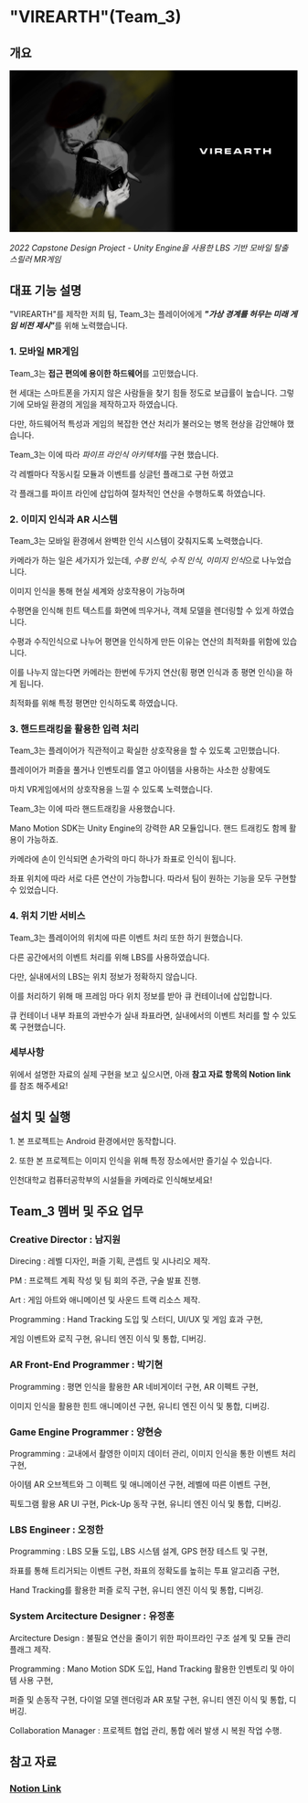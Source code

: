 <h1>"VIREARTH"(Team_3)</h1>

<h2>개요</h2>
<img src = "./Main Image.png">
<p><i>2022 Capstone Design Project - Unity Engine을 사용한 LBS 기반 모바일 탈출 스릴러 MR게임</i>

<h2>대표 기능 설명</h2>
<p>"VIREARTH"를 제작한 저희 팀, Team_3는 플레이어에게 <b><i>"가상 경계를 허무는 미래 게임 비전 제시"</i></b>를 위해 노력했습니다.
  
<h3>1. 모바일 MR게임</h3>
<p>Team_3는 <b>접근 편의에 용이한 하드웨어</b>를 고민했습니다.
<p>현 세대는 스마트폰을 가지지 않은 사람들을 찾기 힘들 정도로 보급률이 높습니다. 그렇기에 모바일 환경의 게임을 제작하고자 하였습니다.
<p>다만, 하드웨어적 특성과 게임의 복잡한 연산 처리가 불러오는 병목 현상을 감안해야 했습니다.
  
<p>Team_3는 이에 따라 <i>파이프 라인식 아키텍처</i>를 구현 했습니다.
<p>각 레벨마다 작동시킬 모듈과 이벤트를 싱글턴 플래그로 구현 하였고
<p>각 플래그를 파이프 라인에 삽입하여 절차적인 연산을 수행하도록 하였습니다.
  
<h3>2. 이미지 인식과 AR 시스템</h3>
<p>Team_3는 모바일 환경에서 완벽한 인식 시스템이 갖춰지도록 노력했습니다.
<p>카메라가 하는 일은 세가지가 있는데, <i>수평 인식, 수직 인식, 이미지 인식</i>으로 나누었습니다.
<p>이미지 인식을 통해 현실 세계와 상호작용이 가능하며
<p>수평면을 인식해 힌트 텍스트를 화면에 띄우거나, 객체 모델을 렌더링할 수 있게 하였습니다.
  
<p>수평과 수직인식으로 나누어 평면을 인식하게 만든 이유는 연산의 최적화를 위함에 있습니다.
<p>이를 나누지 않는다면 카메라는 한번에 두가지 연산(횡 평면 인식과 종 평면 인식)을 하게 됩니다.
<p>최적화를 위해 특정 평면만 인식하도록 하였습니다.
  
<h3>3. 핸드트래킹을 활용한 입력 처리</h3>
<p>Team_3는 플레이어가 직관적이고 확실한 상호작용을 할 수 있도록 고민했습니다.
<p>플레이어가 퍼즐을 풀거나 인벤토리를 열고 아이템을 사용하는 사소한 상황에도
<p>마치 VR게임에서의 상호작용을 느낄 수 있도록 노력했습니다.
<p>Team_3는 이에 따라 핸드트래킹을 사용했습니다.
<p>Mano Motion SDK는 Unity Engine의 강력한 AR 모듈입니다. 핸드 트래킹도 함께 활용이 가능하죠.
<p>카메라에 손이 인식되면 손가락의 마디 하나가 좌표로 인식이 됩니다.
<p>좌표 위치에 따라 서로 다른 연산이 가능합니다. 따라서 팀이 원하는 기능을 모두 구현할 수 있었습니다.
  
<h3>4. 위치 기반 서비스</h3>
<p>Team_3는 플레이어의 위치에 따른 이벤트 처리 또한 하기 원했습니다.
<p>다른 공간에서의 이벤트 처리를 위해 LBS를 사용하였습니다.
<p>다만, 실내에서의 LBS는 위치 정보가 정확하지 않습니다.
<p>이를 처리하기 위해 매 프레임 마다 위치 정보를 받아 큐 컨테이너에 삽입합니다.
<p>큐 컨테이너 내부 좌표의 과반수가 실내 좌표라면, 실내에서의 이벤트 처리를 할 수 있도록 구현했습니다.
  
<h3>세부사항</h3>
<p>위에서 설명한 자료의 실제 구현을 보고 싶으시면, 아래 <b>참고 자료 항목의 Notion link</b>를 참조 해주세요!

<h2>설치 및 실행</h2>
<p>1. 본 프로젝트는 Android 환경에서만 동작합니다.
<p>2. 또한 본 프로젝트는 이미지 인식을 위해 특정 장소에서만 즐기실 수 있습니다.
<p>인천대학교 컴퓨터공학부의 시설들을 카메라로 인식해보세요!
  
<h2>Team_3 멤버 및 주요 업무</h2>
<h3>Creative Director : 남지원</h3>
<p>Direcing : 레벨 디자인, 퍼즐 기획, 콘셉트 및 시나리오 제작.
<p>PM : 프로젝트 계획 작성 및 팀 회의 주관, 구술 발표 진행.
<p>Art : 게임 아트와 애니메이션 및 사운드 트랙 리소스 제작.
<p>Programming : Hand Tracking 도입 및 스터디, UI/UX 및 게임 효과 구현,
<p>게임 이벤트와 로직 구현, 유니티 엔진 이식 및 통합, 디버깅.

<h3>AR Front-End Programmer : 박기현</h3>
<p>Programming : 평면 인식을 활용한 AR 네비게이터 구현, AR 이펙트 구현,
<p>이미지 인식을 활용한 힌트 애니메이션 구현, 유니티 엔진 이식 및 통합, 디버깅.
  
<h3>Game Engine Programmer : 양현승</h3>
<p>Programming : 교내에서 촬영한 이미지 데이터 관리, 이미지 인식을 통한 이벤트 처리 구현,
<p>아이템 AR 오브젝트와 그 이펙트 및 애니메이션 구현, 레벨에 따른 이벤트 구현,
<p>픽토그램 활용 AR UI 구현, Pick-Up 동작 구현, 유니티 엔진 이식 및 통합, 디버깅.
  
<h3>LBS Engineer : 오정한</h3>
<p>Programming : LBS 모듈 도입, LBS 시스템 설계, GPS 현장 테스트 및 구현,
<p>좌표를 통해 트리거되는 이벤트 구현, 좌표의 정확도를 높히는 투표 알고리즘 구현,
<p>Hand Tracking를 활용한 퍼즐 로직 구현, 유니티 엔진 이식 및 통합, 디버깅.
  
<h3>System Arcitecture Designer : 유정훈</h3>
<p>Arcitecture Design : 불필요 연산을 줄이기 위한 파이프라인 구조 설계 및 모듈 관리 플래그 제작.
<p>Programming : Mano Motion SDK 도입, Hand Tracking 활용한 인벤토리 및 아이템 사용 구현,
<p>퍼즐 및 손동작 구현, 다이얼 모델 렌더링과 AR 포탈 구현, 유니티 엔진 이식 및 통합, 디버깅.
<p>Collaboration Manager : 프로젝트 협업 관리, 통합 에러 발생 시 복원 작업 수행.
  
<h2>참고 자료</h2>
<h3><a href = "https://absorbing-diver-983.notion.site/Capstone-Design-Project-VirEarth-6bb5a120ad0e4121830bbe2646714624">
  Notion Link</a></h3>
